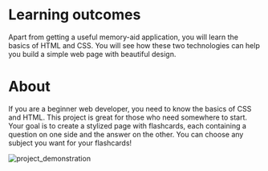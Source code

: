 # Learning outcomes

Apart from getting a useful memory-aid application, you will learn the basics of HTML and CSS. You will see how these two technologies can help you build a simple web page with beautiful design.

# About

If you are a beginner web developer, you need to know the basics of CSS and HTML. This project is great for those who need somewhere to start. Your goal is to create a stylized page with flashcards, each containing a question on one side and the answer on the other. You can choose any subject you want for your flashcards!

![project_demonstration](https://ucarecdn.com/170970bc-f84f-4631-b53f-75357f3f7099/)
